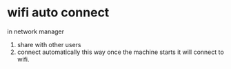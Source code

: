 

# wifi auto connect
 in network manager
 1. share with other users
 2. connect automatically
 this way once the machine starts it will connect to wifi.

 